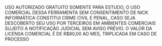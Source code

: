 USO AUTORIZADO GRATUITO SOMENTE PARA ESTUDO, O USO COMERCIAL DESSA FERRAMENTA SEM CONSENTIMENTO DE NICK INFORMÁTICA CONSTITUI CRIME CIVIL E PENAL,
CASO SEJA DESCOBERTO SEU USO POR TERCEIROS EM AMBIENTES COMERCIAIS SUJEITO A NOTIFICAÇÃO JUDICIAL SEM AVISO PRÉVIO. O VALOR DA LICENSA COMERCIAL É DE R$80,00 AO MES, TRIPLICADA EM CASO DE PROCESSO
